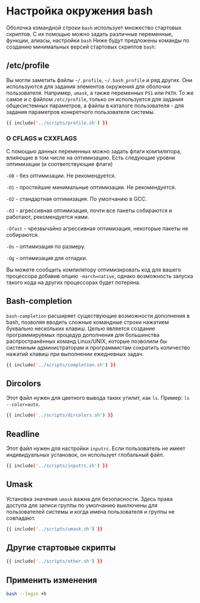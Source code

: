 # Настройка окружения bash

Оболочка командной строки `bash` использует множество стартовых скриптов. С их помощью можно задать различные переменные, функции, алиасы, настройки `bash`
Ниже будут предложены команды по созданию минимальных версий стартовых скриптов `bash`:

## /etc/profile

<!-- объяснение строк в скриптах давать как комментарии в самом скрипте -->

Вы могли заметить файлы `~/.profile`, `~/.bash_profile` и ряд других. Они используются для задания элементов окружения для оболочки пользователя. Например, `umask`, а также переменных `PS1` или `PATH`. То же самое и с файлом `/etc/profile`, только он используется для задания общесистемных параметров, а файлы в каталоге пользователя - для задания параметров конкретного пользователя системы.

```bash
{{ include('../scripts/profile.sh') }}
```

### О CFLAGS и CXXFLAGS

С помощью данных переменных можно задать флаги компилятора, влияющие в том числе на оптимизацию.
Есть следующие уровни оптимизации (и соответствующие флаги)

`-O0` - без оптимизации. Не рекомендуется.

`-O1` - простейшие минимальные оптимизации. Не рекомендуется.

`-O2` - стандартная оптимизация. По умолчанию в GCC.

`-O3` - агрессивная оптимизация, почти все пакеты собираются и работают, рекомендуется нами.

`-Ofast` - чрезвычайно агрессивная оптимизация, некоторые пакеты не собираются.

`-Os` - оптимизация по размеру.

`-Og` - оптимизация для отладки.

Вы можете сообщить компилятору оптимизировать код для вашего процессора добавив опцию `-march=native`, однако возможность запуска такого кода на других процессорах будет потеряна.

## Bash-completion

`bash-completion` расширяет существующие возможности дополнения в bash, позволяя вводить сложные командные строки нажатием буквально нескольких клавиш. Целью является создание программируемых процедур дополнения для большинства распространённых команд Linux/UNIX, которые позволили бы системным администраторам и программистам сократить количество нажатий клавиш при выполнении ежедневных задач.

```bash
{{ include('../scripts/completion.sh') }}
```

## Dircolors

Этот файл нужен для цветного вывода таких утилит, как `ls`. Пример: `ls --color=auto`.

```bash
{{ include('../scripts/dircolors.sh') }}
```

## Readline

Этот файл нужен для настройки `inputrc`. Если пользователь не имеет индивидуальных установок, он использует глобальный файл.

```bash
{{ include('../scripts/inputrc.sh') }}
```

## Umask

Установка значения `umask` важна для безопасности. Здесь права доступа для записи группы по умолчанию выключены для пользователей системы и когда имена пользователя и группы не совпадают.

```bash
{{ include('../scripts/umask.sh') }}
```

## Другие стартовые скрипты

```bash
{{ include('../scripts/other.sh') }}
```

## Применить изменения

```bash
bash --login +h
```


